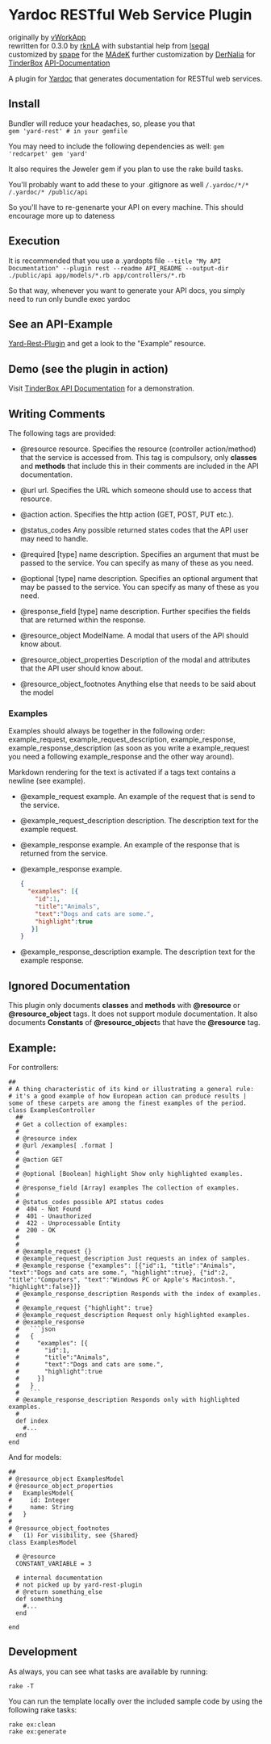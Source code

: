 # Yardoc RESTful Web Service Plugin

originally by [vWorkApp](http://www.vworkapp.com)  
rewritten for 0.3.0 by [rknLA](http://github.com/rknLA) with substantial help from [lsegal](http://gnuu.org/)  
customized by [spape](http://github.com/spape) for the [MAdeK](http://github.com/zhdk/madek)
further customization by [DerNalia](http://github.com/DerNalia) for [TinderBox](http://gettinderbox.com)
[API-Documentation](http://medienarchiv.zhdk.ch/api)

A plugin for [Yardoc](http://yardoc.org/) that generates documentation for RESTful web services. 

## Install
Bundler will reduce your headaches, so, please you that  
	```gem 'yard-rest' # in your gemfile```
	
You may need to include the following dependencies as well:
	```gem 'redcarpet'
	gem 'yard'```
	
It also requires the Jeweler gem if you plan to use the rake build tasks.

You'll probably want to add these to your .gitignore as well
	```/.yardoc/*/*
	/.yardoc/*
	/public/api```
	
So you'll have to re-genenarte your API on every machine. This should encourage more up to dateness

## Execution
It is recommended that you use a .yardopts file
	```--title "My API Documentation"
	--plugin rest
	--readme API_README
	--output-dir ./public/api
	app/models/*.rb
	app/controllers/*.rb```

So that way, whenever you want to generate your API docs, you simply need to run only
	bundle exec yardoc
	

## See an API-Example

[Yard-Rest-Plugin](http://DerNalia.github.com/yard-rest-plugin) and get a look to the "Example" resource.

## Demo (see the plugin in action)

Visit [TinderBox API Documentation](http://mytinder.com/api/) for a demonstration.

## Writing Comments

The following tags are provided:

- @resource resource. Specifies the resource (controller action/method) that the service is accessed from. This tag is compulsory, only **classes** and **methods** that include this in their comments are included in the API documentation.

- @url url. Specifies the URL which someone should use to access that resource.

- @action action. Specifies the http action (GET, POST, PUT etc.).

- @status\_codes Any possible returned states codes that the API user may need to handle.

- @required [type] name description. Specifies an argument that must be passed to the service. You can specify as many of these as you need.

- @optional [type] name description. Specifies an optional argument that may be passed to the service. You can specify as many of these as you need. 

- @response_field [type] name description. Further specifies the fields that are returned within the response.

- @resource\_object ModelName. A modal that users of the API should know about.

- @resource\_object\_properties Description of the modal and attributes that the API user should know about.

- @resource\_object\_footnotes Anything else that needs to be said about the model
### Examples

Examples should always be together in the following order: example_request, example_request_description, example_response, example_response_description (as soon as you write a example_request you need a following example_response and the other way around).

Markdown rendering for the text is activated if a tags text contains a newline (see example).

- @example_request example. An example of the request that is send to the service.

- @example_request_description description. The description text for the example request.

- @example_response example. An example of the response that is returned from the service.

- @example_response example.
    ```json
    {
      "examples": [{
        "id":1,
        "title":"Animals",
        "text":"Dogs and cats are some.",
        "highlight":true
       }]
    }
    ```

- @example_response_description example. The description text for the example response.

## Ignored Documentation

This plugin only documents **classes** and **methods** with **@resource** or **@resource\_object** tags. It does not support module documentation. It also documents **Constants** of **@resource\_object**s that have the **@resource** tag.

## Example:
For controllers: 
	
	##
	# A thing characteristic of its kind or illustrating a general rule: 
	# it's a good example of how European action can produce results | some of these carpets are among the finest examples of the period.
	class ExamplesController
	  ##
	  # Get a collection of examples:
	  # 
	  # @resource index
	  # @url /examples[ .format ]
	  #
	  # @action GET
	  # 
	  # @optional [Boolean] highlight Show only highlighted examples.
	  #
	  # @response_field [Array] examples The collection of examples.  
	  #
	  # @status_codes possible API status codes  
	  #  404 - Not Found 
	  #  401 - Unauthorized
	  #  422 - Unprocessable Entity
	  #  200 - OK
	  # 
	  #
	  # @example_request {}
	  # @example_request_description Just requests an index of samples. 
	  # @example_response {"examples": [{"id":1, "title":"Animals", "text":"Dogs and cats are some.", "highlight":true}, {"id":2, "title":"Computers", "text":"Windows PC or Apple's Macintosh.", "highlight":false}]}
	  # @example_response_description Responds with the index of examples.
	  # 
	  # @example_request {"highlight": true}
	  # @example_request_description Request only highlighted examples.
	  # @example_response 
	  #   ```json
	  #   {
	  #     "examples": [{
	  #       "id":1,
	  #       "title":"Animals",
	  #       "text":"Dogs and cats are some.",
	  #       "highlight":true
	  #     }]
	  #   }
	  #   ```
	  # @example_response_description Responds only with highlighted examples.
	  #
	  def index
	    #...
	  end
	end

And for models:

	##
	# @resource_object ExamplesModel
	# @resource_object_properties
	#   ExamplesModel{
	#     id: Integer
	#     name: String
	#   }
	#
	# @resource_object_footnotes
	#   (1) For visibility, see {Shared}
	class ExamplesModel

	  # @resource
	  CONSTANT_VARIABLE = 3

	  # internal documentation
	  # not picked up by yard-rest-plugin
	  # @return something_else
	  def something
	    #...
	  end

	end

## Development

As always, you can see what tasks are available by running:
    
    rake -T

You can run the template locally over the included sample code by using the following rake tasks:
    
    rake ex:clean
    rake ex:generate



